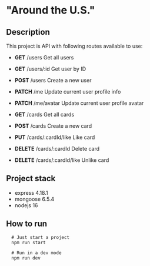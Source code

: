 
# "Around the U.S." 

## Description

This project is API with following routes available to use: 

- **GET**       /users                  Get all users
- **GET**       /users/:id              Get user by ID
- **POST**      /users                  Create a new user
- **PATCH**     /me                     Update current user profile info
- **PATCH**     /me/avatar              Update current user profile avatar

- **GET**       /cards                  Get all cards
- **POST**      /cards                  Create a new card
- **PUT**       /cards/:cardId/like     Like card
- **DELETE**    /cards/:cardId          Delete card
- **DELETE**    /cards/:cardId/like     Unlike card

## Project stack

- express   4.18.1
- mongoose  6.5.4
- nodejs    16
## How to run

```
  # Just start a project
  npm run start

  # Run in a dev mode
  npm run dev
```

  





